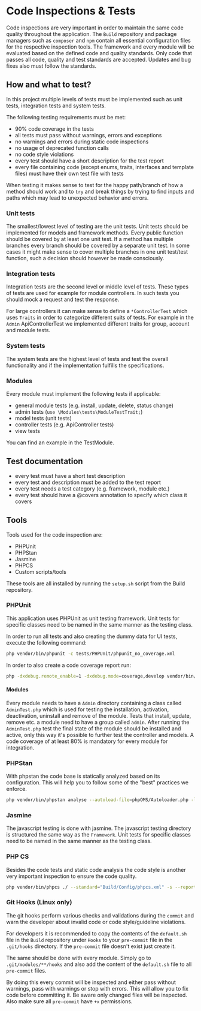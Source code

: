 # Code Inspections & Tests

Code inspections are very important in order to maintain the same code quality throughout the application. The `Build` repository and package managers such as `composer` and `npm` contain all essential configuration files for the respective inspection tools. The framework and every module will be evaluated based on the defined code and quality standards. Only code that passes all code, quality and test standards are accepted. Updates and bug fixes also must follow the standards.

## How and what to test?

In this project multiple levels of tests must be implemented such as unit tests, integration tests and system tests.

The following testing requirements must be met:

* 90% code coverage in the tests
* all tests must pass without warnings, errors and exceptions
* no warnings and errors during static code inspections
* no usage of deprecated function calls
* no code style violations
* every test should have a short description for the test report
* every file containing code (except enums, traits, interfaces and template files) must have their own test file with tests

When testing it makes sense to test for the happy path/branch of how a method should work and to `try` and break things by trying to find inputs and paths which may lead to unexpected behavior and errors.

### Unit tests

The smallest/lowest level of testing are the unit tests. Unit tests should be implemented for models and framework methods. Every public function should be covered by at least one unit test. If a method has multiple branches every branch should be covered by a separate unit test. In some cases it might make sense to cover multiple branches in one unit test/test function, such a decision should however be made consciously.

### Integration tests

Integration tests are the second level or middle level of tests. These types of tests are used for example for module controllers. In such tests you should mock a request and test the response.

For large controllers it can make sense to define a `*ControllerTest` which uses `Traits` in order to categorize different suits of tests. For example in the `Admin` ApiControllerTest we implemented different traits for group, account and module tests.

### System tests

The system tests are the highest level of tests and test the overall functionality and if the implementation fulfills the specifications.

### Modules

Every module must implement the following tests if applicable:

* general module tests (e.g. install, update, delete, status change)
* admin tests (`use \Modules\tests\ModuleTestTrait;`)
* model tests (unit tests)
* controller tests (e.g. ApiController tests)
* view tests

You can find an example in the TestModule.

## Test documentation

* every test must have a short test description
* every test and description must be added to the test report
* every test needs a test category (e.g. framework, module etc.)
* every test should have a @covers annotation to specify which class it covers

## Tools

Tools used for the code inspection are:

* PHPUnit
* PHPStan
* Jasmine
* PHPCS
* Custom scripts/tools

These tools are all installed by running the `setup.sh` script from the Build repository.

### PHPUnit

This application uses PHPUnit as unit testing framework. Unit tests for specific classes need to be named in the same manner as the testing class.

In order to run all tests and also creating the dummy data for UI tests, execute the following command:

```sh
php vendor/bin/phpunit -c tests/PHPUnit/phpunit_no_coverage.xml
```

In order to also create a code coverage report run:

```sh
php -dxdebug.remote_enable=1 -dxdebug.mode=coverage,develop vendor/bin/phpunit -c tests/phpunit_default.xml
```

#### Modules

Every module needs to have a `Admin` directory containing a class called `AdminTest.php` which is used for testing the installation, activation, deactivation, uninstall and remove of the module. Tests that install, update, remove etc. a module need to have a group called `admin`. After running the `AdminTest.php` test the final state of the module should be installed and active, only this way it's possible to further test the controller and models. A code coverage of at least 80% is mandatory for every module for integration.

### PHPStan

With phpstan the code base is statically analyzed based on its configuration. This will help you to follow some of the "best" practices we enforce.

```sh
php vendor/bin/phpstan analyse --autoload-file=phpOMS/Autoloader.php -l 8 -c Build/Config/phpstan.neon --error-format=prettyJson ./ > Build/test/phpstan.json
```

### Jasmine

The javascript testing is done with jasmine. The javascript testing directory is structured the same way as the `Framework`. Unit tests for specific classes need to be named in the same manner as the testing class.

### PHP CS

Besides the code tests and static code analysis the code style is another very important inspection to ensure the code quality.

```sh
php vendor/bin/phpcs ./ --standard="Build/Config/phpcs.xml" -s --report-junit=Build/test/junit_phpcs.xml
```

### Git Hooks (Linux only)

The git hooks perform various checks and validations during the `commit` and warn the developer about invalid code or code style/guideline violations.

For developers it is recommended to copy the contents of the `default.sh` file in the `Build` repository under `Hooks` to your `pre-commit` file in the `.git/hooks` directory. If the `pre-commit` file doesn't exist just create it.

The same should be done with every module. Simply go to `.git/modules/**/hooks` and also add the content of the `default.sh` file to all `pre-commit` files.

By doing this every commit will be inspected and either pass without warnings, pass with warnings or stop with errors. This will allow you to fix code before committing it. Be aware only changed files will be inspected. Also make sure all `pre-commit` have `+x` permissions.